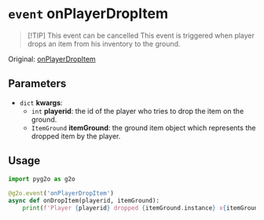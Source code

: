 # `event` onPlayerDropItem
> [!TIP] This event can be cancelled
This event is triggered when player drops an item from his inventory to the ground.

Original: [onPlayerDropItem](https://gothicmultiplayerteam.gitlab.io/docs/0.3.0/script-reference/server-events/player/onPlayerDropItem/)

## Parameters
* `dict` **kwargs**:
    * `int` **playerid**: the id of the player who tries to drop the item on the ground.
    * `ItemGround` **itemGround**: the ground item object which represents the dropped item by the player.
    
## Usage
```python
import pyg2o as g2o
        
@g2o.event('onPlayerDropItem')
async def onDropItem(playerid, itemGround):
    print(f'Player {playerid} dropped {itemGround.instance} x{itemGround.amount}')
```